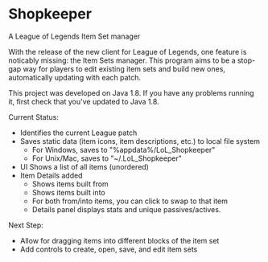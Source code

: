 # Shopkeeper
A League of Legends Item Set manager

With the release of the new client for League of Legends, one feature is noticably missing: the Item Sets manager. This program aims to be a stop-gap way for players to edit existing item sets and build new ones, automatically updating with each patch.

This project was developed on Java 1.8. If you have any problems running it, first check that you've updated to Java 1.8.

Current Status:
  - Identifies the current League patch
  - Saves static data (item icons, item descriptions, etc.) to local file system
    - For Windows, saves to "%appdata%/LoL_Shopkeeper"
    - For Unix/Mac, saves to "~/.LoL_Shopkeeper"
  - UI Shows a list of all items (unordered)
  - Item Details added
    - Shows items built from
	- Shows items built into
	- For both from/into items, you can click to swap to that item
	- Details panel displays stats and unique passives/actives.

Next Step:
  - Allow for dragging items into different blocks of the item set
  - Add controls to create, open, save, and edit item sets